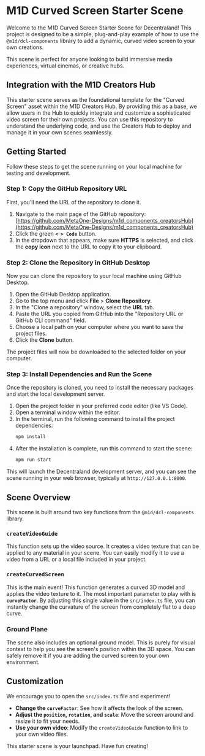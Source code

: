 # M1D Curved Screen Starter Scene

Welcome to the M1D Curved Screen Starter Scene for Decentraland! This project is designed to be a simple, plug-and-play example of how to use the `@m1d/dcl-components` library to add a dynamic, curved video screen to your own creations.

This scene is perfect for anyone looking to build immersive media experiences, virtual cinemas, or creative hubs.

## Integration with the M1D Creators Hub

This starter scene serves as the foundational template for the "Curved Screen" asset within the M1D Creators Hub. By providing this as a base, we allow users in the Hub to quickly integrate and customize a sophisticated video screen for their own projects. You can use this repository to understand the underlying code, and use the Creators Hub to deploy and manage it in your own scenes seamlessly.

## Getting Started

Follow these steps to get the scene running on your local machine for testing and development.

### Step 1: Copy the GitHub Repository URL

First, you'll need the URL of the repository to clone it.

1.  Navigate to the main page of the GitHub repository: [https://github.com/MetaOne-Designs/m1d_components_creatorsHub](https://github.com/MetaOne-Designs/m1d_components_creatorsHub)
2.  Click the green **`< > Code`** button.
3.  In the dropdown that appears, make sure **HTTPS** is selected, and click the **copy icon** next to the URL to copy it to your clipboard.



### Step 2: Clone the Repository in GitHub Desktop

Now you can clone the repository to your local machine using GitHub Desktop.

1.  Open the GitHub Desktop application.
2.  Go to the top menu and click **File** > **Clone Repository**.
3.  In the "Clone a repository" window, select the **URL** tab.
4.  Paste the URL you copied from GitHub into the "Repository URL or GitHub CLI command" field.
5.  Choose a local path on your computer where you want to save the project files.
6.  Click the **Clone** button.

The project files will now be downloaded to the selected folder on your computer.

### Step 3: Install Dependencies and Run the Scene

Once the repository is cloned, you need to install the necessary packages and start the local development server.

1.  Open the project folder in your preferred code editor (like VS Code).
2.  Open a terminal window within the editor.
3.  In the terminal, run the following command to install the project dependencies:
    ```bash
    npm install
    ```
4.  After the installation is complete, run this command to start the scene:
    ```bash
    npm run start
    ```

This will launch the Decentraland development server, and you can see the scene running in your web browser, typically at `http://127.0.0.1:8000`.

## Scene Overview

This scene is built around two key functions from the `@m1d/dcl-components` library.

### `createVideoGuide`

This function sets up the video source. It creates a video texture that can be applied to any material in your scene. You can easily modify it to use a video from a URL or a local file included in your project.

### `createCurvedScreen`

This is the main event! This function generates a curved 3D model and applies the video texture to it. The most important parameter to play with is **`curveFactor`**. By adjusting this single value in the `src/index.ts` file, you can instantly change the curvature of the screen from completely flat to a deep curve.

### Ground Plane

The scene also includes an optional ground model. This is purely for visual context to help you see the screen's position within the 3D space. You can safely remove it if you are adding the curved screen to your own environment.

## Customization

We encourage you to open the `src/index.ts` file and experiment!

* **Change the `curveFactor`**: See how it affects the look of the screen.
* **Adjust the `position`, `rotation`, and `scale`**: Move the screen around and resize it to fit your needs.
* **Use your own video**: Modify the `createVideoGuide` function to link to your own video files.

This starter scene is your launchpad. Have fun creating!